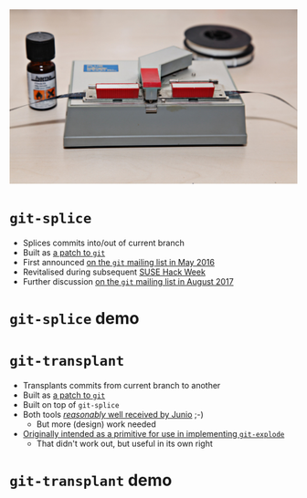 <!-- .slide: data-state="blank-slide" class="full-screen" id="splice-transplant" data-menu-title="git-splice and git-transplant" data-timing="40" -->
<img alt="Splicing video tape" src="images/splice.jpg"/>


<!-- .slide: data-state="normal" id="splice" data-menu-title="git-splice" data-timing="40" -->
# `git-splice`

*   Splices commits into/out of current branch
*   <!-- .element: class="fragment" -->
    Built as [a patch to `git`](https://github.com/git/git/compare/master...aspiers:splice)
*   <!-- .element: class="fragment" -->
    First announced [on the `git` mailing list in May
    2016](https://public-inbox.org/git/20160527140811.GB11256@pacific.linksys.moosehall/)
*   <!-- .element: class="fragment" -->
    Revitalised during subsequent [SUSE Hack Week](https://hackweek.suse.com/about)
*   <!-- .element: class="fragment" -->
    Further discussion [on the `git` mailing list in August
    2017](https://public-inbox.org/git/20170801011421.veyuviur3mi4hjir@pacific.linksys.moosehall/)


<!-- .slide: data-state="section-break" id="splice-demo" data-menu-title="git-splice demo" data-timing="40" -->
# `git-splice` demo


<!-- .slide: data-state="normal" id="transplant" data-menu-title="git-transplant" data-timing="40" -->
# `git-transplant`

*   Transplants commits from current branch to another
*   <!-- .element: class="fragment" -->
    Built as [a patch to `git`](https://github.com/aspiers/git/compare/splice...transplant)
*   <!-- .element: class="fragment" -->
    Built on top of `git-splice`
*   <!-- .element: class="fragment" -->
    Both tools [*reasonably* well received by
    Junio](https://public-inbox.org/git/20170801011421.veyuviur3mi4hjir@pacific.linksys.moosehall/) ;-)
    *   But more (design) work needed
*   <!-- .element: class="fragment" -->
    [Originally intended as a primitive for use in implementing
    `git-explode`](https://public-inbox.org/git/20170801011421.veyuviur3mi4hjir@pacific.linksys.moosehall/)
    *   That didn't work out, but useful in its own right


<!-- .slide: data-state="section-break" id="transplant-demo" data-menu-title="git-transplant demo" data-timing="40" -->
# `git-transplant` demo
